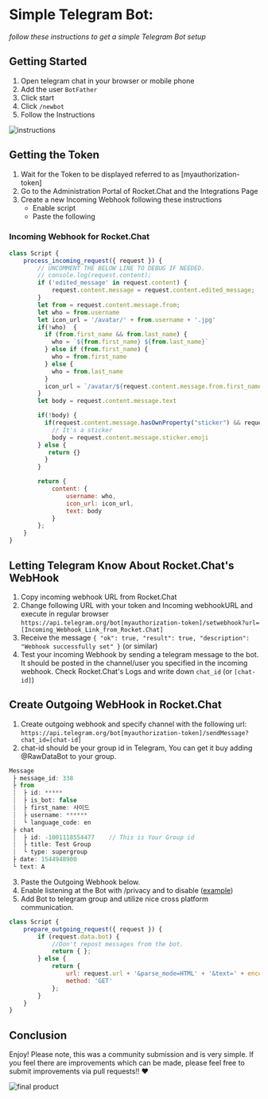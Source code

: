 # Simple Telegram Bot:

_follow these instructions to get a simple Telegram Bot setup_

## Getting Started

1. Open telegram chat in your browser or mobile phone
2. Add the user `BotFather`
3. Click start
4. Click `/newbot`
5. Follow the Instructions

![instructions](http://i.imgur.com/8y9SG49.jpg?1)

## Getting the Token

1. Wait for the Token to be displayed referred to as [myauthorization-token]
2. Go to the Administration Portal of Rocket.Chat and the Integrations Page
3. Create a new Incoming Webhook following these instructions
    - Enable script
    - Paste the following

### Incoming Webhook for Rocket.Chat

```javascript
class Script {
    process_incoming_request({ request }) {
        // UNCOMMENT THE BELOW LINE TO DEBUG IF NEEDED.
        // console.log(request.content);
        if ('edited_message' in request.content) {
            request.content.message = request.content.edited_message;
        }
        let from = request.content.message.from;
        let who = from.username
        let icon_url = '/avatar/' + from.username + '.jpg'
        if(!who)  {
          if (from.first_name && from.last_name) {
            who = `${from.first_name} ${from.last_name}`
          } else if (from.first_name) {
            who = from.first_name
          } else {
            who = from.last_name
          }
          icon_url = `/avatar/${request.content.message.from.first_name}.jpg`
        }
        let body = request.content.message.text

        if(!body) {
          if(request.content.message.hasOwnProperty("sticker") && request.content.message.sticker.emoji) {
            // It's a sticker
            body = request.content.message.sticker.emoji
        } else {
           return {}
          }
        }

        return {
            content: {
                username: who,
                icon_url: icon_url,
                text: body
            }
        };
    }
}
```

## Letting Telegram Know About Rocket.Chat's WebHook

1. Copy incoming webhook URL from Rocket.Chat
2. Change following URL with your token and Incoming webhookURL and execute in regular browser `https://api.telegram.org/bot[myauthorization-token]/setwebhook?url=[Incoming_Webhook_Link_from_Rocket.Chat]`
3. Receive the message `{ "ok": true, "result": true, "description": "Webhook successfully set" }` (or similar)
4. Test your incoming Webhook by sending a telegram message to the bot. It should be posted in the channel/user you specified in the incoming webhook. Check Rocket.Chat's Logs and write down `chat_id` (or `[chat-id]`)

## Create Outgoing WebHook in Rocket.Chat

1. Create outgoing webhook and specify channel with the following url: `https://api.telegram.org/bot[myauthorization-token]/sendMessage?chat_id=[chat-id]`
2. chat-id should be your group id in Telegram, You can get it buy adding @RawDataBot to your group. 
```javascript
Message
 ├ message_id: 338
 ├ from
 ┊  ├ id: *****
 ┊  ├ is_bot: false
 ┊  ├ first_name: 사이드
 ┊  ├ username: ******
 ┊  └ language_code: en
 ├ chat
 ┊  ├ id: -1001118554477    // This is Your Group id
 ┊  ├ title: Test Group
 ┊  └ type: supergroup
 ├ date: 1544948900
 └ text: A
```
3. Paste the Outgoing Webhook below.
4. Enable listening at the Bot with /privacy and to disable ([example](http://i.imgur.com/xSjdAAy.jpg?1))
5. Add Bot to telegram group and utilize nice cross platform communication.

```javascript
class Script {
    prepare_outgoing_request({ request }) {
        if (request.data.bot) {
            //Don't repost messages from the bot.
            return { };
        } else {
            return {
                url: request.url + '&parse_mode=HTML' + '&text=' + encodeURIComponent('<b>' + request.data.user_name+ '</b>: ' + request.data.text),
                method: 'GET'
            };
        }
    }
}
```

## Conclusion

Enjoy! Please note, this was a community submission and is very simple. If you feel there are improvements which can be made, please feel free to submit improvements via pull requests!! :heart:

![final product](http://i.imgur.com/LqpqUC8.jpg?1)
